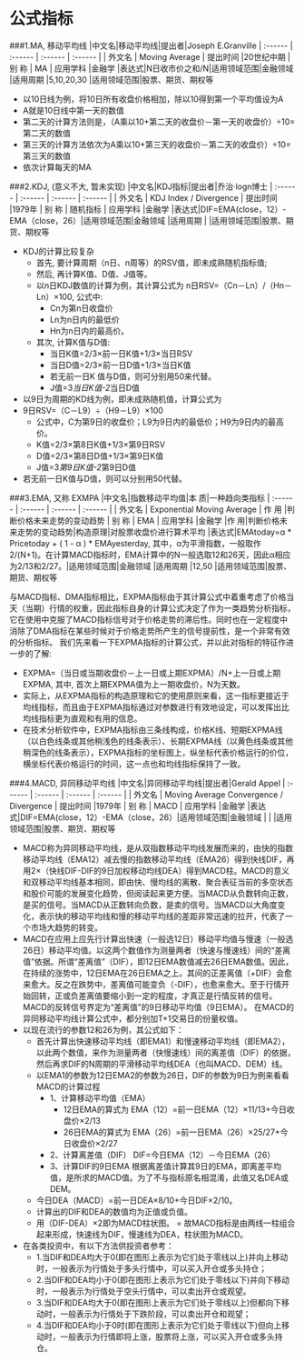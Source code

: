 公式指标
===

###1.MA, 移动平均线
|中文名|移动平均线|提出者|Joseph E.Granville
| :------ | :------ | :------ | :------ |
| 外文名 | Moving Average | 提出时间 |20世纪中期
| 别    称 | MA | 应用学科 |金融学
|表达式|N日收市价之和/N|适用领域范围|金融领域
|适用周期 |5,10,20,30 |适用领域范围|股票、期货、期权等

- 以10日线为例，将10日所有收盘价格相加，除以10得到第一个平均值设为A
- A就是10日线中第一天的数值
- 第二天的计算方法则是，（A乘以10+第二天的收盘价－第一天的收盘价）÷10=第二天的数值
- 第三天的计算方法依次为A乘以10+第三天的收盘价－第二天的收盘价）÷10=第三天的数值
- 依次计算每天的MA

###2.KDJ, (意义不大, 暂未实现)
|中文名|KDJ指标|提出者|乔治·logn博士
| :------ | :------ | :------ | :------ |
| 外文名 | KDJ Index / Divergence | 提出时间 |1979年
| 别    称 | 随机指标 | 应用学科 |金融学
|表达式|DIF=EMA(close，12）-EMA（close，26）|适用领域范围|金融领域
|适用周期 | |适用领域范围|股票、期货、期权等

- KDJ的计算比较复杂
  - 首先, 要计算周期（n日、n周等）的RSV值，即未成熟随机指标值;
  - 然后, 再计算K值、D值、J值等。
  - 以n日KDJ数值的计算为例，其计算公式为 n日RSV=（Cn－Ln）/（Hn－Ln）×100, 公式中:
    - Cn为第n日收盘价
    - Ln为n日内的最低价
    - Hn为n日内的最高价。
  - 其次, 计算K值与D值:
    - 当日K值=2/3×前一日K值+1/3×当日RSV
    - 当日D值=2/3×前一日D值+1/3×当日K值
    - 若无前一日K 值与D值，则可分别用50来代替。
    - J值=3*当日K值-2*当日D值
- 以9日为周期的KD线为例，即未成熟随机值，计算公式为
- 9日RSV=（C－L9）÷（H9－L9）×100
  - 公式中，C为第9日的收盘价；L9为9日内的最低价；H9为9日内的最高价。
  - K值=2/3×第8日K值+1/3×第9日RSV
  - D值=2/3×第8日D值+1/3×第9日K值
  - J值=3*第9日K值-2*第9日D值
- 若无前一日K值与D值，则可以分别用50代替。

###3.EMA, 又称 EXMPA
|中文名|指数移动平均值|本    质|一种趋向类指标
| :------ | :------ | :------ | :------ |
| 外文名 | Exponential Moving Average | 作    用 |判断价格未来走势的变动趋势
| 别    称 | EMA | 应用学科 |金融学
|作    用|判断价格未来走势的变动趋势|构造原理|对股票收盘价进行算术平均
|表达式|EMAtoday=α * Pricetoday + ( 1 - α ) * EMAyesterday, 其中，α为平滑指数，一般取作2/(N+1)。在计算MACD指标时，EMA计算中的N一般选取12和26天，因此α相应为2/13和2/27。|适用领域范围|金融领域
|适用周期 |12,50 |适用领域范围|股票、期货、期权等

与MACD指标、DMA指标相比，EXPMA指标由于其计算公式中着重考虑了价格当天（当期）行情的权重，因此指标自身的计算公式决定了作为一类趋势分析指标，它在使用中克服了MACD指标信号对于价格走势的滞后性。同时也在一定程度中消除了DMA指标在某些时候对于价格走势所产生的信号提前性，是一个非常有效的分析指标。
我们先来看一下EXPMA指标的计算公式，并以此对指标的特征作进一步的了解:
- EXPMA=（当日或当期收盘价－上一日或上期EXPMA）/N+上一日或上期EXPMA, 其中, 首次上期EXPMA值为上一期收盘价，N为天数。
- 实际上，从EXPMA指标的构造原理和它的使用原则来看，这一指标更接近于均线指标，而且由于EXPMA指标通过对参数进行有效地设定，可以发挥出比均线指标更为直观和有用的信息。
- 在技术分析软件中，EXPMA指标由三条线构成，价格K线、短期EXPMA线（以白色线条或其他稍浅色的线条表示）、长期EXPMA线（以黄色线条或其他稍深色的线条表示），EXPMA指标的坐标图上，纵坐标代表价格运行的价位，横坐标代表价格运行的时间，这一点也和均线指标保持了一致。

###4.MACD, 异同移动平均线
|中文名|异同移动平均线|提出者|Gerald Appel
| :------ | :------ | :------ | :------ |
| 外文名 | Moving Average Convergence / Divergence | 提出时间 |1979年
| 别    称 | MACD | 应用学科 |金融学
|表达式|DIF=EMA(close，12）-EMA（close，26）|适用领域范围|金融领域
| | |适用领域范围|股票、期货、期权等

- MACD称为异同移动平均线，是从双指数移动平均线发展而来的，由快的指数移动平均线（EMA12）减去慢的指数移动平均线（EMA26）得到快线DIF，再用2×（快线DIF-DIF的9日加权移动均线DEA）得到MACD柱。MACD的意义和双移动平均线基本相同，即由快、慢均线的离散、聚合表征当前的多空状态和股价可能的发展变化趋势，但阅读起来更方便。当MACD从负数转向正数，是买的信号。当MACD从正数转向负数，是卖的信号。当MACD以大角度变化，表示快的移动平均线和慢的移动平均线的差距非常迅速的拉开，代表了一个市场大趋势的转变。
- MACD在应用上应先行计算出快速（一般选12日）移动平均值与慢速（一般选26日）移动平均值。以这两个数值作为测量两者（快速与慢速线）间的“差离值”依据。所谓“差离值”（DIF），即12日EMA数值减去26日EMA数值。因此，在持续的涨势中，12日EMA在26日EMA之上。其间的正差离值（+DIF）会愈来愈大。反之在跌势中，差离值可能变负（-DIF），也愈来愈大。至于行情开始回转，正或负差离值要缩小到一定的程度，才真正是行情反转的信号。MACD的反转信号界定为“差离值”的9日移动平均值（9日EMA）。 在MACD的异同移动平均线计算公式中，都分别加T+1交易日的份量权值。
- 以现在流行的参数12和26为例，其公式如下：
  - 首先计算出快速移动平均线（即EMA1）和慢速移动平均线（即EMA2），以此两个数值，来作为测量两者（快慢速线）间的离差值（DIF）的依据，然后再求DIF的N周期的平滑移动平均线DEA（也叫MACD、DEM）线。
  - 以EMA1的参数为12日EMA2的参数为26日，DIF的参数为9日为例来看看MACD的计算过程
    - 1、计算移动平均值（EMA）
        - 12日EMA的算式为
          EMA（12）=前一日EMA（12）×11/13+今日收盘价×2/13
        - 26日EMA的算式为
          EMA（26）=前一日EMA（26）×25/27+今日收盘价×2/27
    - 2、计算离差值（DIF）
         DIF=今日EMA（12）－今日EMA（26）
    - 3、计算DIF的9日EMA
         根据离差值计算其9日的EMA，即离差平均值，是所求的MACD值。为了不与指标原名相混淆，此值又名DEA或DEM。
  - 今日DEA（MACD）=前一日DEA×8/10+今日DIF×2/10。
  - 计算出的DIF和DEA的数值均为正值或负值。
  - 用（DIF-DEA）×2即为MACD柱状图。
  = 故MACD指标是由两线一柱组合起来形成，快速线为DIF，慢速线为DEA，柱状图为MACD。
- 在各类投资中，有以下方法供投资者参考：
  - 1.当DIF和DEA均大于0(即在图形上表示为它们处于零线以上)并向上移动时，一般表示为行情处于多头行情中，可以买入开仓或多头持仓；
  - 2.当DIF和DEA均小于0(即在图形上表示为它们处于零线以下)并向下移动时，一般表示为行情处于空头行情中，可以卖出开仓或观望。
  - 3.当DIF和DEA均大于0(即在图形上表示为它们处于零线以上)但都向下移动时，一般表示为行情处于下跌阶段，可以卖出开仓和观望；
  - 4.当DIF和DEA均小于0时(即在图形上表示为它们处于零线以下)但向上移动时，一般表示为行情即将上涨，股票将上涨，可以买入开仓或多头持仓。